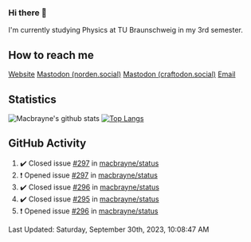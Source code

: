 ### Hi there 👋
I'm currently studying Physics at TU Braunschweig in my 3rd semester.

## How to reach me
[Website](https://florentin-schleuss.de)
<a rel="me" href="https://norden.social/@florentin">Mastodon (norden.social)</a>
<a rel="me" href="https://craftodon.social/@frodolon">Mastodon (craftodon.social)</a>
[Email](mailto:hello@macbrayne.de)

## Statistics
![Macbrayne's github stats](https://github-readme-stats.vercel.app/api?username=macbrayne&count_private=true&show_icons=true&hide_rank=true&custom_title=macbrayne's%20GitHub%20Stats)
[![Top Langs](https://github-readme-stats.vercel.app/api/top-langs/?username=macbrayne&exclude_repo=liftron&layout=compact)](https://github.com/anuraghazra/github-readme-stats)
## GitHub Activity

<!--RECENT_ACTIVITY:start-->
1. ✔️ Closed issue [#297](https://github.com/macbrayne/status/issues/297) in [macbrayne/status](https://github.com/macbrayne/status)
2. ❗️ Opened issue [#297](https://github.com/macbrayne/status/issues/297) in [macbrayne/status](https://github.com/macbrayne/status)
3. ✔️ Closed issue [#296](https://github.com/macbrayne/status/issues/296) in [macbrayne/status](https://github.com/macbrayne/status)
4. ✔️ Closed issue [#295](https://github.com/macbrayne/status/issues/295) in [macbrayne/status](https://github.com/macbrayne/status)
5. ❗️ Opened issue [#296](https://github.com/macbrayne/status/issues/296) in [macbrayne/status](https://github.com/macbrayne/status)
<!--RECENT_ACTIVITY:end-->

<!--RECENT_ACTIVITY:last_update-->
Last Updated: Saturday, September 30th, 2023, 10:08:47 AM
<!--RECENT_ACTIVITY:last_update_end-->


<!--
**macbrayne/macbrayne** is a ✨ _special_ ✨ repository because its `README.md` (this file) appears on your GitHub profile.

Here are some ideas to get you started:

- 🔭 I’m currently working on ...
- 🌱 I’m currently learning ...
- 👯 I’m looking to collaborate on ...
- 🤔 I’m looking for help with ...
- 💬 Ask me about ...
- 📫 How to reach me: ...
- 😄 Pronouns: ...
- ⚡ Fun fact: ...
-->
